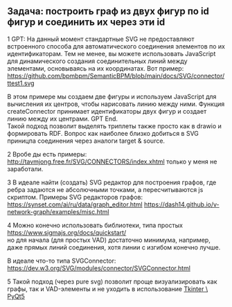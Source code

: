 ## Задача: построить граф из двух фигур по id фигур и соединить их через эти id
1 GPT: На данный момент стандартные SVG не предоставляют встроенного способа для автоматического соединения элементов по их идентификаторам.
Тем не менее, вы можете использовать JavaScript для динамического создания соединительных линий между элементами, основываясь на их координатах. Вот пример: https://github.com/bpmbpm/SemanticBPM/blob/main/docs/SVG/connector/ttest1.svg 

В этом примере мы создаем две фигуры и используем JavaScript для вычисления их центров, чтобы нарисовать линию между ними. Функция createConnector принимает идентификаторы двух фигур и создает линию между их центрами. GPT End.  
Такой подход позволит выделять триплеты также просто как в drawio и формировать RDF. Вопрос как наиболее близко добиться в SVG приницпа соединения через аналоги target & source.

2 Вробе ды есть примеры: 
http://tavmjong.free.fr/SVG/CONNECTORS/index.xhtml
только у меня не заработали.

3 В идеале найти (создать) SVG редактор для построения графов, где ребра задаются не абсолючными точками, а пересчитываются js скриптом.
Примеры SVG редакторов графов:
https://synset.com/ai/ru/data/graph_editor.html
https://dash14.github.io/v-network-graph/examples/misc.html

4 Можно конечно использовать библиотеки, типа простых https://www.sigmajs.org/docs/quickstart/  
но для начала (для простых VAD) достаточно минимума, например, даже прямых линий соединения, хотя линии с изгибом конечно лучше. 

В идеале что-то типа SVGConnector: https://dev.w3.org/SVG/modules/connector/SVGConnector.html 

5 Такой подход (через pure svg) позволит проще визуализировать как графы, так и VAD-элементы и не уходить в использование 
[Tkinter \ PyQt5](https://dzen.ru/a/ZQ5zzw6vlCcnubt-)


